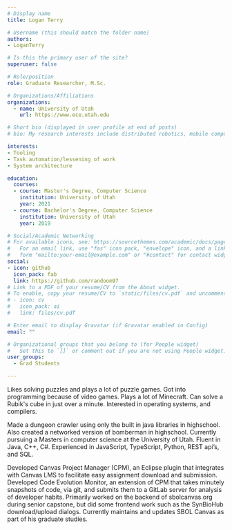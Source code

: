 ```yaml
---
# Display name
title: Logan Terry

# Username (this should match the folder name)
authors:
- LoganTerry

# Is this the primary user of the site?
superuser: false

# Role/position
role: Graduate Researcher, M.Sc.

# Organizations/Affiliations
organizations:
  - name: University of Utah
    url: https://www.ece.utah.edu

# Short bio (displayed in user profile at end of posts)
# bio: My research interests include distributed robotics, mobile computing and programmable matter.

interests:
- Tooling
- Task automation/lessening of work
- System architecture

education:
  courses:
  - course: Master's Degree, Computer Science
    institution: University of Utah
    year: 2021
  - course: Bachelor's Degree, Computer Science
    institution: University of Utah
    year: 2019

# Social/Academic Networking
# For available icons, see: https://sourcethemes.com/academic/docs/page-builder/#icons
#   For an email link, use "fas" icon pack, "envelope" icon, and a link in the
#   form "mailto:your-email@example.com" or "#contact" for contact widget.
social:
- icon: github
  icon_pack: fab
  link: https://github.com/randoom97
# Link to a PDF of your resume/CV from the About widget.
# To enable, copy your resume/CV to `static/files/cv.pdf` and uncomment the lines below.
# - icon: cv
#   icon_pack: ai
#   link: files/cv.pdf

# Enter email to display Gravatar (if Gravatar enabled in Config)
email: ""

# Organizational groups that you belong to (for People widget)
#   Set this to `[]` or comment out if you are not using People widget.
user_groups:
  - Grad Students

---
```


Likes solving puzzles and plays a lot of puzzle games. Got into programming because of video games. Plays a lot of Minecraft. Can solve a Rubik's cube in just over a minute. Interested in operating systems, and compilers.

Made a dungeon crawler using only the built in java libraries in highschool. Also created a networked version of bomberman in highschool. Currently pursuing a Masters in computer science at the University of Utah. Fluent in Java, C++, C#. Experienced in JavaScript, TypeScript, Python, REST api’s, and SQL.

Developed Canvas Project Manager (CPM), an Eclipse plugin that integrates with Canvas LMS to facilitate easy assignment download and submission. Developed Code Evolution Monitor, an extension of CPM that takes minutely snapshots of code, via git, and submits them to a GitLab server for analysis of developer habits. Primarily worked on the backend of sbolcanvas.org during senior capstone, but did some frontend work such as the SynBioHub download/upload dialogs. Currently maintains and updates SBOL Canvas as part of his graduate studies.
